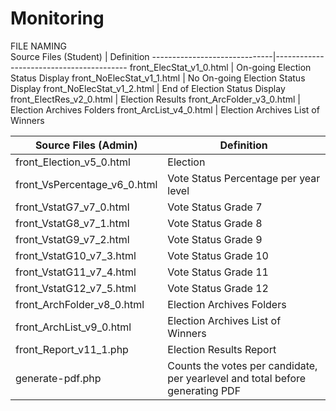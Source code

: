 # Monitoring

FILE NAMING <br>
Source Files (Student)        | Definition
------------------------------|-----------------------------------------
front_ElecStat_v1_0.html      | On-going Election Status Display
front_NoElecStat_v1_1.html    | No On-going Election Status Display
front_NoElecStat_v1_2.html    | End of Election Status Display
front_ElectRes_v2_0.html      | Election Results
front_ArcFolder_v3_0.html     | Election Archives Folders
front_ArcList_v4_0.html       | Election Archives List of Winners


Source Files (Admin)          | Definition
------------------------------|--------------------------------------------
front_Election_v5_0.html      | Election
front_VsPercentage_v6_0.html  | Vote Status Percentage per year level
front_VstatG7_v7_0.html       | Vote Status Grade 7
front_VstatG8_v7_1.html       | Vote Status Grade 8
front_VstatG9_v7_2.html       | Vote Status Grade 9
front_VstatG10_v7_3.html      | Vote Status Grade 10
front_VstatG11_v7_4.html      | Vote Status Grade 11
front_VstatG12_v7_5.html      | Vote Status Grade 12
front_ArchFolder_v8_0.html    | Election Archives Folders
front_ArchList_v9_0.html      | Election Archives List of Winners
front_Report_v11_1.php        | Election Results Report
generate-pdf.php              | Counts the votes per candidate, per yearlevel and total before generating PDF

